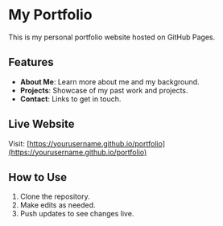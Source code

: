 # My Portfolio

This is my personal portfolio website hosted on GitHub Pages.

## Features
- **About Me**: Learn more about me and my background.
- **Projects**: Showcase of my past work and projects.
- **Contact**: Links to get in touch.

## Live Website
Visit: [https://yourusername.github.io/portfolio](https://yourusername.github.io/portfolio)

## How to Use
1. Clone the repository.
2. Make edits as needed.
3. Push updates to see changes live.
